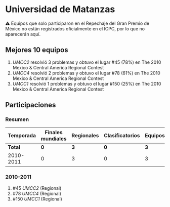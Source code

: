 # Universidad de Matanzas

:warning: Equipos que solo participaron en el Repechaje del Gran Premio de México no están registrados oficialmente en el ICPC, por lo que no aparecerán aquí.

## Mejores 10 equipos

1. _UMCC2_ resolvió 3 problemas y obtuvo el lugar #45 (78%) en The 2010 Mexico & Central America Regional Contest
1. _UMCC4_ resolvió 2 problemas y obtuvo el lugar #78 (61%) en The 2010 Mexico & Central America Regional Contest
1. _UMCC1_ resolvió 1 problemas y obtuvo el lugar #150 (25%) en The 2010 Mexico & Central America Regional Contest

## Participaciones

### Resumen

| Temporada | Finales mundiales | Regionales | Clasificatorios | Equipos |
| --- | --- | --- | --- | --- |
| **Total** | **0** | **3** | **0** | **3** |
| 2010-2011 | 0 | 3 | 0 | 3 |

### 2010-2011

1. #45 _UMCC2_ (Regional)
1. #78 _UMCC4_ (Regional)
1. #150 _UMCC1_ (Regional)



